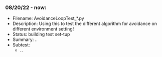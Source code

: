 ### 08/20/22 - now:
- Filename: AvoidanceLoopTest_*.py
- Description: Using this to test the different algorithm for avoidance on different environment setting!
- Status: building test set-tup
- Summary: ..
- Subtest: 
  - ..
